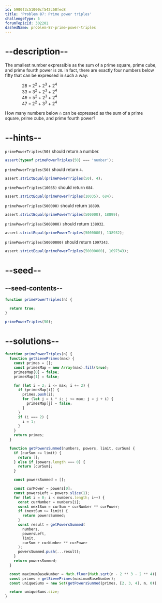 ```yaml
---
id: 5900f3c51000cf542c50fed8
title: 'Problem 87: Prime power triples'
challengeType: 5
forumTopicId: 302201
dashedName: problem-87-prime-power-triples
---
```


# --description--

The smallest number expressible as the sum of a prime square, prime cube, and prime fourth power is `28`. In fact, there are exactly four numbers below fifty that can be expressed in such a way:

<div style='margin-left: 4em;'>
  28 = 2<sup>2</sup> + 2<sup>3</sup> + 2<sup>4</sup><br>
  33 = 3<sup>2</sup> + 2<sup>3</sup> + 2<sup>4</sup><br>
  49 = 5<sup>2</sup> + 2<sup>3</sup> + 2<sup>4</sup><br>
  47 = 2<sup>2</sup> + 3<sup>3</sup> + 2<sup>4</sup>
</div>

How many numbers below `n` can be expressed as the sum of a prime square, prime cube, and prime fourth power?

# --hints--

`primePowerTriples(50)` should return a number.

```js
assert(typeof primePowerTriples(50) === 'number');
```

`primePowerTriples(50)` should return `4`.

```js
assert.strictEqual(primePowerTriples(50), 4);
```

`primePowerTriples(10035)` should return `684`.

```js
assert.strictEqual(primePowerTriples(10035), 684);
```

`primePowerTriples(500000)` should return `18899`.

```js
assert.strictEqual(primePowerTriples(500000), 18899);
```

`primePowerTriples(5000000)` should return `138932`.

```js
assert.strictEqual(primePowerTriples(5000000), 138932);
```

`primePowerTriples(50000000)` should return `1097343`.

```js
assert.strictEqual(primePowerTriples(50000000), 1097343);
```

# --seed--

## --seed-contents--

```js
function primePowerTriples(n) {

  return true;
}

primePowerTriples(50);
```

# --solutions--

```js
function primePowerTriples(n) {
  function getSievePrimes(max) {
    const primes = [];
    const primesMap = new Array(max).fill(true);
    primesMap[0] = false;
    primesMap[1] = false;

    for (let i = 2; i <= max; i += 2) {
      if (primesMap[i]) {
        primes.push(i);
        for (let j = i * i; j <= max; j = j + i) {
          primesMap[j] = false;
        }
      }
      if (i === 2) {
        i = 1;
      }
    }
    return primes;
  }

  function getPowersSummed(numbers, powers, limit, curSum) {
    if (curSum >= limit) {
      return [];
    } else if (powers.length === 0) {
      return [curSum];
    }

    const powersSummed = [];

    const curPower = powers[0];
    const powersLeft = powers.slice(1);
    for (let i = 0; i < numbers.length; i++) {
      const curNumber = numbers[i];
      const nextSum = curSum + curNumber ** curPower;
      if (nextSum >= limit) {
        return powersSummed;
      }
      const result = getPowersSummed(
        numbers,
        powersLeft,
        limit,
        curSum + curNumber ** curPower
      );
      powersSummed.push(...result);
    }
    return powersSummed;
  }

  const maximumBaseNumber = Math.floor(Math.sqrt(n - 2 ** 3 - 2 ** 4)) + 1;
  const primes = getSievePrimes(maximumBaseNumber);
  const uniqueSums = new Set(getPowersSummed(primes, [2, 3, 4], n, 0));

  return uniqueSums.size;
}
```
